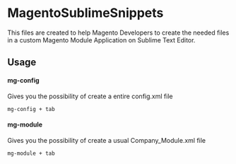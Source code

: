# MagentoSublimeSnippets

This files are created to help Magento Developers to create the needed files in a custom Magento Module Application on Sublime Text Editor.

## Usage

#### mg-config 

Gives you the possibility of create a entire config.xml file

    mg-config + tab

#### mg-module

Gives you the possibility of create a usual Company_Module.xml file

    mg-module + tab


